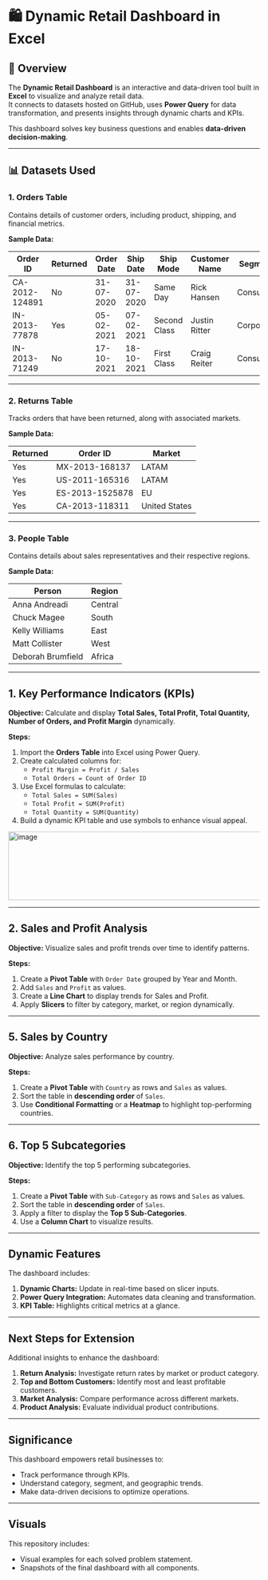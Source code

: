 # 🛍️ Dynamic Retail Dashboard in Excel  

## 📌 Overview  
The **Dynamic Retail Dashboard** is an interactive and data-driven tool built in **Excel** to visualize and analyze retail data.  
It connects to datasets hosted on GitHub, uses **Power Query** for data transformation, and presents insights through dynamic charts and KPIs.  

This dashboard solves key business questions and enables **data-driven decision-making**.  

---

## 📊 Datasets Used  

### **1. Orders Table**  
Contains details of customer orders, including product, shipping, and financial metrics.  

**Sample Data:**  

| Order ID       | Returned | Order Date | Ship Date | Ship Mode   | Customer Name | Segment   | Country       | Market | Sales   |  
|----------------|----------|------------|-----------|-------------|---------------|-----------|---------------|--------|---------|  
| CA-2012-124891 | No       | 31-07-2020 | 31-07-2020| Same Day    | Rick Hansen   | Consumer  | United States | US     | 2309.65 |  
| IN-2013-77878  | Yes      | 05-02-2021 | 07-02-2021| Second Class| Justin Ritter | Corporate | Australia     | APAC   | 3709.40 |  
| IN-2013-71249  | No       | 17-10-2021 | 18-10-2021| First Class | Craig Reiter  | Consumer  | Australia     | APAC   | 5175.17 |  

---

### **2. Returns Table**  
Tracks orders that have been returned, along with associated markets.  

**Sample Data:**  

| Returned | Order ID       | Market        |  
|----------|----------------|---------------|  
| Yes      | MX-2013-168137 | LATAM         |  
| Yes      | US-2011-165316 | LATAM         |  
| Yes      | ES-2013-1525878| EU            |  
| Yes      | CA-2013-118311 | United States |  

---

### **3. People Table**  
Contains details about sales representatives and their respective regions.  

**Sample Data:**  

| Person            | Region  |  
|-------------------|---------|  
| Anna Andreadi     | Central |  
| Chuck Magee       | South   |  
| Kelly Williams    | East    |  
| Matt Collister    | West    |  
| Deborah Brumfield | Africa  |  

---

## 1. Key Performance Indicators (KPIs)  

**Objective:** Calculate and display **Total Sales, Total Profit, Total Quantity, Number of Orders, and Profit Margin** dynamically.  

**Steps:**  

1. Import the **Orders Table** into Excel using Power Query.  
2. Create calculated columns for:  
   - `Profit Margin = Profit / Sales`  
   - `Total Orders = Count of Order ID`  
3. Use Excel formulas to calculate:  
   - `Total Sales = SUM(Sales)`  
   - `Total Profit = SUM(Profit)`  
   - `Total Quantity = SUM(Quantity)`  
4. Build a dynamic KPI table and use symbols to enhance visual appeal.  

<img width="933" height="137" alt="image" src="https://github.com/user-attachments/assets/7bca3e0f-41cc-43b6-8778-ccf803531bb5" />

---

## 2. Sales and Profit Analysis  

**Objective:** Visualize sales and profit trends over time to identify patterns.  

**Steps:**  

1. Create a **Pivot Table** with `Order Date` grouped by Year and Month.  
2. Add `Sales` and `Profit` as values.  
3. Create a **Line Chart** to display trends for Sales and Profit.  
4. Apply **Slicers** to filter by category, market, or region dynamically.

---

## 5. Sales by Country  

**Objective:** Analyze sales performance by country.  

**Steps:**  

1. Create a **Pivot Table** with `Country` as rows and `Sales` as values.  
2. Sort the table in **descending order** of `Sales`.  
3. Use **Conditional Formatting** or a **Heatmap** to highlight top-performing countries.  

---

## 6. Top 5 Subcategories  

**Objective:** Identify the top 5 performing subcategories.  

**Steps:**  

1. Create a **Pivot Table** with `Sub-Category` as rows and `Sales` as values.  
2. Sort the table in **descending order** of `Sales`.  
3. Apply a filter to display the **Top 5 Sub-Categories**.  
4. Use a **Column Chart** to visualize results.

---

## Dynamic Features

The dashboard includes:

1.  **Dynamic Charts:** Update in real-time based on slicer inputs.
2.  **Power Query Integration:** Automates data cleaning and transformation.
3.  **KPI Table:** Highlights critical metrics at a glance.

---

## Next Steps for Extension

Additional insights to enhance the dashboard:

1.  **Return Analysis:** Investigate return rates by market or product category.
2.  **Top and Bottom Customers:** Identify most and least profitable customers.
3.  **Market Analysis:** Compare performance across different markets.
4.  **Product Analysis:** Evaluate individual product contributions.

---

## Significance

This dashboard empowers retail businesses to:

-   Track performance through KPIs.
-   Understand category, segment, and geographic trends.
-   Make data-driven decisions to optimize operations.

---

## Visuals

This repository includes:

-   Visual examples for each solved problem statement.
-   Snapshots of the final dashboard with all components.



